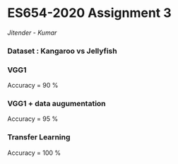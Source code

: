 # ES654-2020 Assignment 3

*Jitender* - *Kumar*
### Dataset : Kangaroo vs Jellyfish

### VGG1
Accuracy = 90 %

### VGG1 + data augumentation
Accuracy = 95 %

### Transfer Learning
Accuracy = 100 %